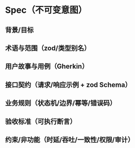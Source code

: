# Spec（不可变意图）
## 背景/目标
## 术语与范围（zod/类型别名）
## 用户故事与用例（Gherkin）
## 接口契约（请求/响应示例 + zod Schema）
## 业务规则（状态机/边界/幂等/错误码）
## 验收标准（可执行断言）
## 约束/非功能（时延/吞吐/一致性/权限/审计）
